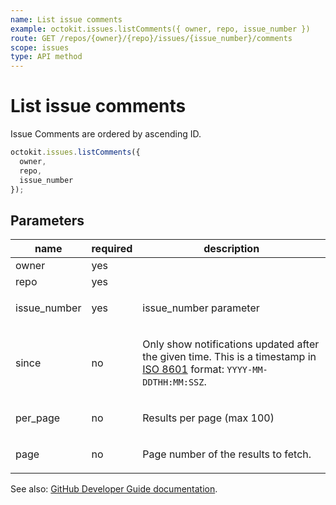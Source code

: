 ```yaml
---
name: List issue comments
example: octokit.issues.listComments({ owner, repo, issue_number })
route: GET /repos/{owner}/{repo}/issues/{issue_number}/comments
scope: issues
type: API method
---
```


# List issue comments

Issue Comments are ordered by ascending ID.

```js
octokit.issues.listComments({
  owner,
  repo,
  issue_number
});
```

## Parameters

<table>
  <thead>
    <tr>
      <th>name</th>
      <th>required</th>
      <th>description</th>
    </tr>
  </thead>
  <tbody>
    <tr><td>owner</td><td>yes</td><td>

</td></tr>
<tr><td>repo</td><td>yes</td><td>

</td></tr>
<tr><td>issue_number</td><td>yes</td><td>

issue_number parameter

</td></tr>
<tr><td>since</td><td>no</td><td>

Only show notifications updated after the given time. This is a timestamp in [ISO 8601](https://en.wikipedia.org/wiki/ISO_8601) format: `YYYY-MM-DDTHH:MM:SSZ`.

</td></tr>
<tr><td>per_page</td><td>no</td><td>

Results per page (max 100)

</td></tr>
<tr><td>page</td><td>no</td><td>

Page number of the results to fetch.

</td></tr>
  </tbody>
</table>

See also: [GitHub Developer Guide documentation](https://docs.github.com/rest/reference/issues#list-issue-comments).
